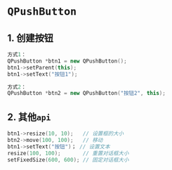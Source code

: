 # `QPushButton`

## 1. 创建按钮

```c++
方式1：
QPushButton *btn1 = new QPushButton();
btn1->setParent(this);
btn1->setText("按钮1");

方式2：
QPushButton *btn2 = new QPushButton("按钮2", this);
```

## 2. 其他`api`

```c++
btn1->resize(10, 10);   // 设置框的大小
btn2->move(100, 100);   // 移动
btn1->setText("按钮")； // 设置文本
resize(100, 100);       // 重置对话框大小
setFixedSize(600, 600); // 固定对话框大小 
```
